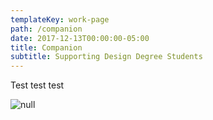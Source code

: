 ```yaml
---
templateKey: work-page
path: /companion
date: 2017-12-13T00:00:00-05:00
title: Companion
subtitle: Supporting Design Degree Students
---
```

Test test test

<!-- \\\[Case Study](./casestudy.pdf) -->

![null](/img/compainion_thumbnail.jpg)

